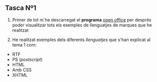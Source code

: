 ## Tasca Nº1

1. Primer de tot m`he descarregat el **programa** [open office](https://www.openoffice.org/es/) per després poder visualitzar tots els exemples de llenguatjes de marques que he realitzat

2. He realitzat exemples dels diferents _llenguatjes_ que s'han explicat al tema 1 com:
* RTF
* PS (_postscript_)
* HTML
 * Amb CSS
* XHTML

